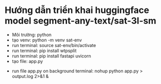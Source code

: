 # Hướng dẫn triển khai huggingface model segment-any-text/sat-3l-sm

- Môi trường: python
- tạo venv: python -m venv sat-env
- run terminal: source sat-env/bin/activate
- run terminal: pip install wtpsplit
- run terminal: pip install fastapi uvicorn
- tạo file: app.py
<!-- port mặc định của app.py là 8087 -->
- run file app.py on background terminal: nohup python app.py > output.log 2>&1 &